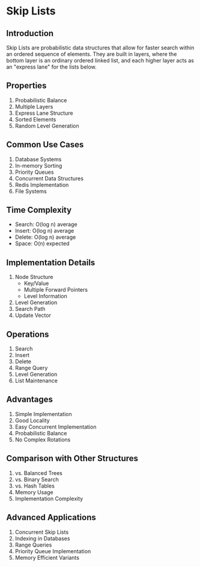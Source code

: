# Skip Lists

## Introduction
Skip Lists are probabilistic data structures that allow for faster search within an ordered sequence of elements. They are built in layers, where the bottom layer is an ordinary ordered linked list, and each higher layer acts as an "express lane" for the lists below.

## Properties
1. Probabilistic Balance
2. Multiple Layers
3. Express Lane Structure
4. Sorted Elements
5. Random Level Generation

## Common Use Cases
1. Database Systems
2. In-memory Sorting
3. Priority Queues
4. Concurrent Data Structures
5. Redis Implementation
6. File Systems

## Time Complexity
- Search: O(log n) average
- Insert: O(log n) average
- Delete: O(log n) average
- Space: O(n) expected

## Implementation Details
1. Node Structure
   - Key/Value
   - Multiple Forward Pointers
   - Level Information
2. Level Generation
3. Search Path
4. Update Vector

## Operations
1. Search
2. Insert
3. Delete
4. Range Query
5. Level Generation
6. List Maintenance

## Advantages
1. Simple Implementation
2. Good Locality
3. Easy Concurrent Implementation
4. Probabilistic Balance
5. No Complex Rotations

## Comparison with Other Structures
1. vs. Balanced Trees
2. vs. Binary Search
3. vs. Hash Tables
4. Memory Usage
5. Implementation Complexity

## Advanced Applications
1. Concurrent Skip Lists
2. Indexing in Databases
3. Range Queries
4. Priority Queue Implementation
5. Memory Efficient Variants
